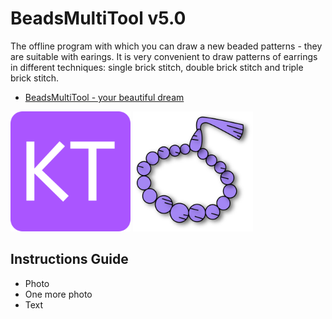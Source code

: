 # BeadsMultiTool v5.0

The offline program with which you can draw a new beaded patterns - they are suitable with earings. It is very convenient to draw patterns of earrings in different techniques: single brick stitch, double brick stitch and triple brick stitch.

+ [BeadsMultiTool - your beautiful dream](https://yehor-kor.github.io/BeadsMultiTool/beads-multi-tool.html "Main page of the program")

![alt text](./img/pics/icon-192x192.png "Icon Owner Of The Shop on Etsy")
![alt text](./img/pics/icon2-192x192.png "Icon BeadsMultiTool")

## Instructions Guide

+ Photo
+ One more photo
+ Text
